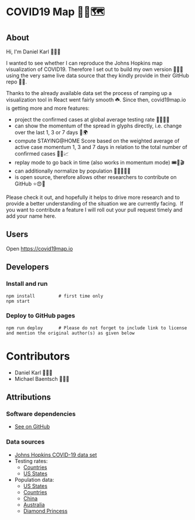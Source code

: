 # COVID19 Map 🦠😷🗺️

## About

Hi, I'm Daniel Karl 🙋🏻‍♂️

I wanted to see whether I can reproduce the Johns Hopkins map visualization of COVID19. Therefore I set out to build my own version 👨🏻‍💻 using the very same live data source that they kindly provide in their GitHub repo 🙏🏻.

Thanks to the already available data set the process of ramping up a visualization tool in React went fairly smooth ☘️. Since then, covid19map.io is getting more and more features:

- project the confirmed cases at global average testing rate 🧪👩🏾‍🔬
- can show the momentum of the spread in glyphs directly, i.e. change over the last 1, 3 or 7 days 🦠🌍
- compute STAYING@HOME Score based on the weighted average of active case momentum 1, 3 and 7 days in relation to the total number of confirmed cases 🏡😷📈
- replay mode to go back in time (also works in momentum mode) 🎟️🎥🎬
- can additionally normalize by population 👨‍👩‍👧‍👦👫
- is open source, therefore allows other researchers to contribute on GitHub ⭐😍🥰

Please check it out, and hopefully it helps to drive more research and to provide a better understanding of the situation we are currently facing. 
If you want to contribute a feature I will roll out your pull request timely and add your name here.

## Users
Open https://covid19map.io

## Developers
### Install and run
```
npm install         # first time only
npm start
```

### Deploy to GitHub pages
```
npm run deploy      # Please do not forget to include link to license and mention the original author(s) as given below
```

# Contributors
- Daniel Karl 👨🏻‍🔧
- Michael Baentsch 👨🏻‍🏫

## Attributions
### Software dependencies
- [See on GitHub](https://github.com/daniel-karl/covid19-map/network/dependencies)

### Data sources
- [Johns Hopkins COVID-19 data set](https://github.com/CSSEGISandData/COVID-19/tree/master/csse_covid_19_data/csse_covid_19_time_series)
- Testing rates:
  - [Countries](https://en.wikipedia.org/wiki/COVID-19_testing)
  - [US States](https://docs.google.com/spreadsheets/u/2/d/e/2PACX-1vRwAqp96T9sYYq2-i7Tj0pvTf6XVHjDSMIKBdZHXiCGGdNC0ypEU9NbngS8mxea55JuCFuua1MUeOj5/pubhtml)
- Population data:
  - [US States](https://www.census.gov/newsroom/press-kits/2019/national-state-estimates.html)
  - [Countries](https://population.un.org/wpp/Download/Files/1_Indicators%20(Standard)/CSV_FILES/WPP2019_TotalPopulationBySex.csv)
  - [China](https://www.worldatlas.com/articles/chinese-provinces-by-population.html)
  - [Australia](https://en.wikipedia.org/wiki/States_and_territories_of_Australia)
  - [Diamond Princess](https://www.nytimes.com/2020/03/08/world/asia/coronavirus-cruise-ship.html)

